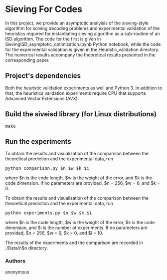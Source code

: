 # Sieving For Codes

In this project, we provide an asymptotic analyisis of the sieving-style algorithm for solving decoding problems and experimental validation of the heuristics required for instantiating sieving algorithm as a sub-routine of an ISD algorithm. The code for the first is given in  SievingISD_asymptotic_optimization.ipynb Python notebook, while the code for the experimental validation is given in the Heuristic_validation directory. The numerical results accompany the theoretical results presented in the corresponding paper.

## Project's dependencies

Both the heuristic validation experiments as well  and Python 3. In addition to that, the heuristics validation experiments require CPU that supports Advanced Vector Extensions (AVX). 

## Build the siveisd library (for Linux distributions)
<pre translate="no" dir="ltr" is-upgraded="">make
</pre>

## Run the experiments

To obtain the results and visualization of the comparison between the theoretical prediction and the experimental data, run
<pre translate="no" dir="ltr" is-upgraded="">
python comparison.py $n $w $k $i
</pre>
where $n is the code length, $w is the weight of the error, and $k is the code dimension. If no parameters are provided, $n = 256, $w = 6, and $k = 0.

To obtain the results and visualization of the comparison between the theoretical prediction and the experimental data, run
<pre translate="no" dir="ltr" is-upgraded="">
python experiments.py $n $w $k $i
</pre>
where $n is the code length, $w is the weight of the error, $k is the code dimension, and $i is the number of experiments. If no parameters are provided, $n = 256, $w = 6, $k = 0, and $i = 10.


The results of the experiments and the comparison are recorded in ./Data/n$n directory.

### Authors
anonymous

